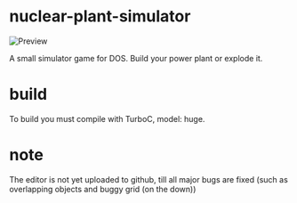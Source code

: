 # nuclear-plant-simulator
![Preview](https://i.imgur.com/kA6mA5r.png)

A small simulator game for DOS. Build your power plant or explode it.

# build
To build you must compile with TurboC, model: huge.

# note
The editor is not yet uploaded to github, till all major bugs are fixed (such as overlapping objects and buggy grid (on the down))
